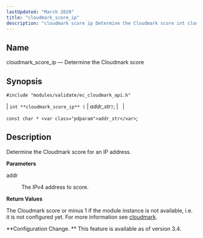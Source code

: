 ```yaml
---
lastUpdated: "March 2020"
title: "cloudmark_score_ip"
description: "cloudmark score ip Determine the Cloudmark score int cloudmark score ip addr str const char addr str Determine the Cloudmark score for an IP address addr The I Pv 4 address to score The Cloudmark score or minus 1 if the module instance is not available i e it is..."
---
```


<a name="apis.cloudmark_score_ip"></a> 
## Name

cloudmark_score_ip — Determine the Cloudmark score

## Synopsis

`#include "modules/validate/ec_cloudmark_api.h"`

| `int **cloudmark_score_ip** (` | <var class="pdparam">addr_str</var>`)`; |   |

`const char * <var class="pdparam">addr_str</var>`;<a name="idp47091776"></a> 
## Description

Determine the Cloudmark score for an IP address.

**<a name="idp47093008"></a> Parameters**

<dl class="variablelist">

<dt>addr</dt>

<dd>

The IPv4 address to score.

</dd>

</dl>

**<a name="idp47095744"></a> Return Values**

The Cloudmark score or minus 1 if the module instance is not available, i.e. it is not configured yet. For more information see [cloudmark](/momentum/3/3-reference/3-reference-modules-cloudmark).

**Configuration Change. ** This feature is available as of version 3.4.